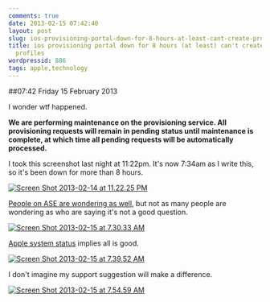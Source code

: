 ```yaml
---
comments: true
date: 2013-02-15 07:42:40
layout: post
slug: ios-provisioning-portal-down-for-8-hours-at-least-cant-create-provisioning-profiles
title: ios provisioning portal down for 8 hours (at least) can't create provisioning
  profiles
wordpressid: 886
tags: apple,technology
---
```


##07:42 Friday 15 February 2013

I wonder wtf happened.

**We are performing maintenance on the provisioning service. All provisioning requests will remain in pending status until maintenance is complete, at which time all pending requests will be automatically processed.**

I took this screenshot last night at 11:22pm. It's now 7:34am as I write this, so it's been down for more than 8 hours.

[![Screen Shot 2013-02-14 at 11.22.25 PM](http://robnugen.com/blog/wp-content/uploads/2013/02/Screen-Shot-2013-02-14-at-11.22.25-PM.png)](http://robnugen.com/blog/wp-content/uploads/2013/02/Screen-Shot-2013-02-14-at-11.22.25-PM.png)

[People on ASE are wondering as well](http://apple.stackexchange.com/questions/82153/for-how-long-is-apples-provisioning-service-typically-down), but not as many people are wondering as who are saying it's not a good question.

[![Screen Shot 2013-02-15 at 7.30.33 AM](http://robnugen.com/blog/wp-content/uploads/2013/02/Screen-Shot-2013-02-15-at-7.30.33-AM.png)](http://robnugen.com/blog/wp-content/uploads/2013/02/Screen-Shot-2013-02-15-at-7.30.33-AM.png)

[Apple system status](http://www.apple.com/support/systemstatus/) implies all is good.

[![Screen Shot 2013-02-15 at 7.39.52 AM](http://robnugen.com/blog/wp-content/uploads/2013/02/Screen-Shot-2013-02-15-at-7.39.52-AM.png)](http://robnugen.com/blog/wp-content/uploads/2013/02/Screen-Shot-2013-02-15-at-7.39.52-AM.png)

I don't imagine my support suggestion will make a difference.

[![Screen Shot 2013-02-15 at 7.54.59 AM](http://robnugen.com/blog/wp-content/uploads/2013/02/Screen-Shot-2013-02-15-at-7.54.59-AM.png)](http://robnugen.com/blog/wp-content/uploads/2013/02/Screen-Shot-2013-02-15-at-7.54.59-AM.png)
